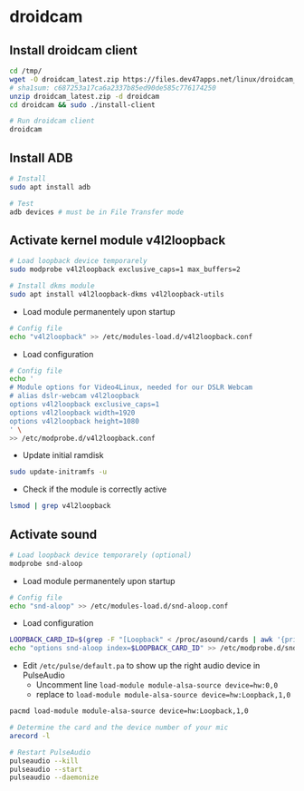 # droidcam

## Install droidcam client

```sh
cd /tmp/
wget -O droidcam_latest.zip https://files.dev47apps.net/linux/droidcam_1.7.1.zip
# sha1sum: c687253a17ca6a2337b85ed90de585c776174250
unzip droidcam_latest.zip -d droidcam
cd droidcam && sudo ./install-client
```

```sh
# Run droidcam client
droidcam
```

## Install ADB

```sh
# Install
sudo apt install adb

# Test
adb devices # must be in File Transfer mode
```

## Activate kernel module v4l2loopback

```sh
# Load loopback device temporarely
sudo modprobe v4l2loopback exclusive_caps=1 max_buffers=2

# Install dkms module
sudo apt install v4l2loopback-dkms v4l2loopback-utils
```

- Load module permanentely upon startup

```sh
# Config file
echo "v4l2loopback" >> /etc/modules-load.d/v4l2loopback.conf
```

- Load configuration

```sh
# Config file
echo '
# Module options for Video4Linux, needed for our DSLR Webcam
# alias dslr-webcam v4l2loopback
options v4l2loopback exclusive_caps=1
options v4l2loopback width=1920
options v4l2loopback height=1080
' \
>> /etc/modprobe.d/v4l2loopback.conf
```

- Update initial ramdisk

```sh
sudo update-initramfs -u
```

- Check if the module is correctly active

```sh
lsmod | grep v4l2loopback
```

## Activate sound

```sh
# Load loopback device temporarely (optional)
modprobe snd-aloop
```

- Load module permanentely upon startup

```sh
# Config file
echo "snd-aloop" >> /etc/modules-load.d/snd-aloop.conf
```

- Load configuration

```sh
LOOPBACK_CARD_ID=$(grep -F "[Loopback" < /proc/asound/cards | awk '{print $1}')
echo "options snd-aloop index=$LOOPBACK_CARD_ID" >> /etc/modprobe.d/snd-aloop.conf # Config file
```

- Edit `/etc/pulse/default.pa` to show up the right audio device in PulseAudio
  - Uncomment line `load-module module-alsa-source device=hw:0,0`
  - replace to `load-module module-alsa-source device=hw:Loopback,1,0`

```sh
pacmd load-module module-alsa-source device=hw:Loopback,1,0
```

```sh
# Determine the card and the device number of your mic
arecord -l

# Restart PulseAudio
pulseaudio --kill
pulseaudio --start
pulseaudio --daemonize
```
